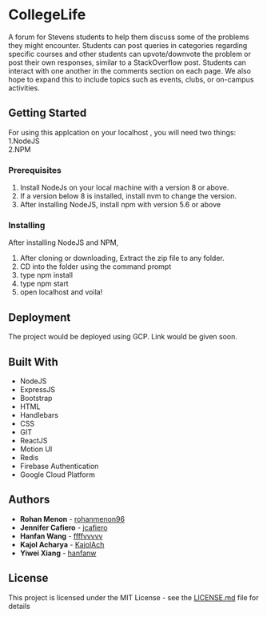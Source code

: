 # CollegeLife

A forum for Stevens students to help them discuss some of the problems they might encounter. Students can post queries in
categories regarding specific courses and other students can upvote/downvote the problem or post their own responses, similar to a StackOverflow post. Students can interact with one another in the comments section on each page. We also hope to expand this to include topics such as events, clubs, or on-campus activities.

## Getting Started

For using this applcation on your localhost , you will need two things: </br>
1.NodeJS<br/>
2.NPM

### Prerequisites

1. Install NodeJs on your local machine with a version 8 or above.
2. If a version below 8 is installed, install nvm to change the version.
3. After installing NodeJS, install npm with version 5.6 or above

### Installing

After installing NodeJS and NPM,
1. After cloning or downloading, Extract the zip file to any folder.
2. CD into the folder using the command prompt
3. type npm install
4. type npm start
5. open localhost and voila!

## Deployment

The project would be deployed using GCP. Link would be given soon.

## Built With

* NodeJS
* ExpressJS
* Bootstrap
* HTML
* Handlebars
* CSS
* GIT
* ReactJS
* Motion UI
* Redis
* Firebase Authentication
* Google Cloud Platform

## Authors

* **Rohan Menon** - [rohanmenon96](https://github.com/rohanmenon96)
* **Jennifer Cafiero** - [jcafiero](https://github.com/jcafiero)
* **Hanfan Wang** - [ffffvvvvv](https://github.com/ffffvvvvv)
* **Kajol Acharya** - [KajolAch](https://github.com/KajolAch)
* **Yiwei Xiang** - [hanfanw](https://github.com/hanfanw)

## License

This project is licensed under the MIT License - see the [LICENSE.md](LICENSE.md) file for details
